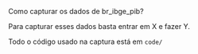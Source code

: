 Como capturar os dados de br_ibge_pib?

Para capturar esses dados basta entrar em X e fazer Y.

Todo o código usado na captura está em `code/`